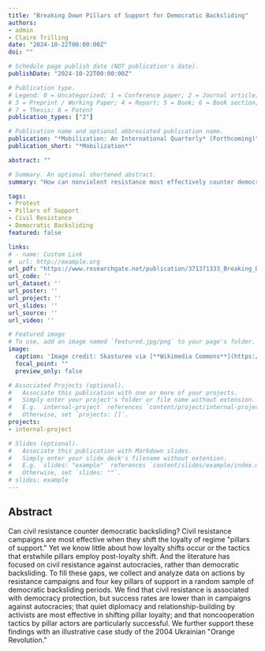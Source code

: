 ```yaml
---
title: "Breaking Down Pillars of Support for Democratic Backsliding"
authors:
- admin
- Claire Trilling
date: "2024-10-22T00:00:00Z"
doi: ""

# Schedule page publish date (NOT publication's date).
publishDate: "2024-10-22T00:00:00Z"

# Publication type.
# Legend: 0 = Uncategorized; 1 = Conference paper; 2 = Journal article;
# 3 = Preprint / Working Paper; 4 = Report; 5 = Book; 6 = Book section;
# 7 = Thesis; 8 = Patent
publication_types: ["2"]

# Publication name and optional abbreviated publication name.
publication: "*Mobilization: An International Quarterly* (Forthcoming)"
publication_short: "*Mobilization*"

abstract: ""

# Summary. An optional shortened abstract.
summary: "How can nonviolent resistance most effectively counter democratic backsliding? We analyze new data on nonviolent resistance campaigns' efforts to shift the loyalty of key pillars of support during periods of democratic backsliding." 

tags:
- Protest
- Pillars of Support
- Civil Resistance
- Democratic Backsliding
featured: false

links:
# - name: Custom Link
#  url: http://example.org
url_pdf: "https://www.researchgate.net/publication/371371333_Breaking_Down_Pillars_of_Support_For_Democratic_Backsliding"
url_code: ''
url_dataset: ''
url_poster: ''
url_project: ''
url_slides: ''
url_source: ''
url_video: ''

# Featured image
# To use, add an image named `featured.jpg/png` to your page's folder. 
image:
  caption: 'Image credit: Skasturee via [**Wikimedia Commons**](https://commons.wikimedia.org/wiki/File:Support_Pillars.jpg)'
  focal_point: ""
  preview_only: false

# Associated Projects (optional).
#   Associate this publication with one or more of your projects.
#   Simply enter your project's folder or file name without extension.
#   E.g. `internal-project` references `content/project/internal-project/index.md`.
#   Otherwise, set `projects: []`.
projects:
- internal-project

# Slides (optional).
#   Associate this publication with Markdown slides.
#   Simply enter your slide deck's filename without extension.
#   E.g. `slides: "example"` references `content/slides/example/index.md`.
#   Otherwise, set `slides: ""`.
# slides: example
---
```


## **Abstract**

Can civil resistance counter democratic backsliding? Civil resistance campaigns are most effective when they shift the loyalty of regime "pillars of support." Yet we know little about how loyalty shifts occur or the tactics that erstwhile pillars employ post-loyalty shift. And the literature has focused on civil resistance against autocracies, rather than democratic backsliding. To fill these gaps, we collect and analyze data on actions by resistance campaigns and four key pillars of support in a random sample of democratic backsliding periods. We find that civil resistance is associated with democracy protection, but success rates are lower than in campaigns against autocracies; that quiet diplomacy and relationship-building by activists are most effective in shifting pillar loyalty; and that noncooperation tactics by pillar actors are particularly successful. We further support these findings with an illustrative case study of the 2004 Ukrainian "Orange Revolution."
